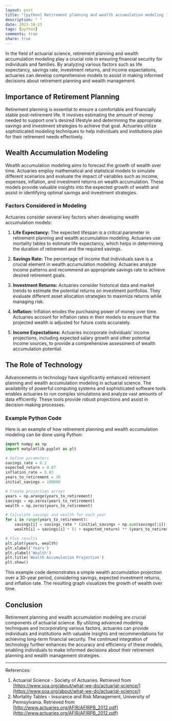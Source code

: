 ```yaml
---
layout: post
title: "[python] Retirement planning and wealth accumulation modeling in actuarial science"
description: " "
date: 2023-10-23
tags: [python]
comments: true
share: true
---
```


In the field of actuarial science, retirement planning and wealth accumulation modeling play a crucial role in ensuring financial security for individuals and families. By analyzing various factors such as life expectancy, savings rate, investment returns, and income expectations, actuaries can develop comprehensive models to assist in making informed decisions about retirement planning and wealth management.

## Importance of Retirement Planning

Retirement planning is essential to ensure a comfortable and financially stable post-retirement life. It involves estimating the amount of money needed to support one's desired lifestyle and determining the appropriate savings and investment strategies to achieve that goal. Actuaries utilize sophisticated modeling techniques to help individuals and institutions plan for their retirement needs effectively.

## Wealth Accumulation Modeling

Wealth accumulation modeling aims to forecast the growth of wealth over time. Actuaries employ mathematical and statistical models to simulate different scenarios and evaluate the impact of variables such as income, expenses, inflation, and investment returns on wealth accumulation. These models provide valuable insights into the expected growth of wealth and assist in identifying optimal savings and investment strategies.

### Factors Considered in Modeling

Actuaries consider several key factors when developing wealth accumulation models:

1. **Life Expectancy:** The expected lifespan is a critical parameter in retirement planning and wealth accumulation modeling. Actuaries use mortality tables to estimate life expectancy, which helps in determining the duration of retirement and the required savings.

2. **Savings Rate:** The percentage of income that individuals save is a crucial element in wealth accumulation modeling. Actuaries analyze income patterns and recommend an appropriate savings rate to achieve desired retirement goals.

3. **Investment Returns:** Actuaries consider historical data and market trends to estimate the potential returns on investment portfolios. They evaluate different asset allocation strategies to maximize returns while managing risk.

4. **Inflation:** Inflation erodes the purchasing power of money over time. Actuaries account for inflation rates in their models to ensure that the projected wealth is adjusted for future costs accurately.

5. **Income Expectations:** Actuaries incorporate individuals' income projections, including expected salary growth and other potential income sources, to provide a comprehensive assessment of wealth accumulation potential.

## The Role of Technology

Advancements in technology have significantly enhanced retirement planning and wealth accumulation modeling in actuarial science. The availability of powerful computing systems and sophisticated software tools enables actuaries to run complex simulations and analyze vast amounts of data efficiently. These tools provide robust projections and assist in decision-making processes.

### Example Python Code

Here is an example of how retirement planning and wealth accumulation modeling can be done using Python:

```python
import numpy as np
import matplotlib.pyplot as plt

# Define parameters
savings_rate = 0.2
expected_return = 0.07
inflation_rate = 0.03
years_to_retirement = 30
initial_savings = 100000

# Create projection arrays
years = np.arange(years_to_retirement)
savings = np.zeros(years_to_retirement)
wealth = np.zeros(years_to_retirement)

# Calculate savings and wealth for each year
for i in range(years_to_retirement):
    savings[i] = savings_rate * (initial_savings + np.sum(savings[:i]) * (1 + expected_return))
    wealth[i] = savings[i] * (1 + expected_return) ** (years_to_retirement - (i + 1)) / (1 + inflation_rate) ** (years_to_retirement - (i + 1))

# Plot results
plt.plot(years, wealth)
plt.xlabel('Years')
plt.ylabel('Wealth')
plt.title('Wealth Accumulation Projection')
plt.show()
```

This example code demonstrates a simple wealth accumulation projection over a 30-year period, considering savings, expected investment returns, and inflation rate. The resulting graph visualizes the growth of wealth over time.

## Conclusion

Retirement planning and wealth accumulation modeling are crucial components of actuarial science. By utilizing advanced modeling techniques and incorporating various factors, actuaries can provide individuals and institutions with valuable insights and recommendations for achieving long-term financial security. The continued integration of technology further enhances the accuracy and efficiency of these models, enabling individuals to make informed decisions about their retirement planning and wealth management strategies.

---

References:

1. Actuarial Science - Society of Actuaries. Retrieved from [https://www.soa.org/about/what-we-do/actuarial-science/](https://www.soa.org/about/what-we-do/actuarial-science/)
2. Mortality Tables - Insurance and Risk Management, University of Pennsylvania. Retrieved from [http://www.actuaries.org/AFIR/AFIRPB_2012.pdf](http://www.actuaries.org/AFIR/AFIRPB_2012.pdf)